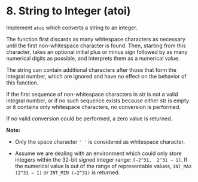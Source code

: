 # 8. String to Integer (atoi)

Implement `atoi` which converts a string to an integer.

The function first discards as many whitespace characters as necessary until the first non-whitespace character is found. Then, starting from this character, takes an optional initial plus or minus sign followed by as many numerical digits as possible, and interprets them as a numerical value.

The string can contain additional characters after those that form the integral number, which are ignored and have no effect on the behavior of this function.

If the first sequence of non-whitespace characters in str is not a valid integral number, or if no such sequence exists because either str is empty or it contains only whitespace characters, no conversion is performed.

If no valid conversion could be performed, a zero value is returned.

**Note:**

* Only the space character `' '` is considered as whitespace character.

* Assume we are dealing with an environment which could only store integers within the 32-bit signed integer range: `[−2^31,  2^31 − 1]`. If the numerical value is out of the range of representable values, `INT_MAX (2^31 − 1)` or `INT_MIN (−2^31)` is returned.

